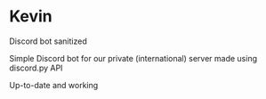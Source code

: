 # Kevin
Discord bot sanitized


Simple Discord bot for our private (international) server made using discord.py API

Up-to-date and working
